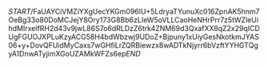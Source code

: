 $START$/FaUAYCiVMZiYXgUecYKGm096lU+5LdryaTYunuXc016ZpnAK5hnm7OeBg33o80DoMCJejY8Ory173G8Bb6zLIeW5oVLLCaoHeNHrPrr7z5tWZleUihdMIrxelfRH2d43v9jwL86S7o6dRLDzZ6trk4ZNM69d3QxafXX8qZ2x29qICDUgFGUOJXPLuKzyACG58H4bdWbzwj9UDoZ+Bjpuny1xUiyGesNkotkmJYAS06+y+DovQFUidMyCaxs7wGHfiLrZQRBiewzx8wADTkNjyrr6bVzftYYHGTQgyA1DnwATyjimXGoUZAMkWFZs6ep$END$